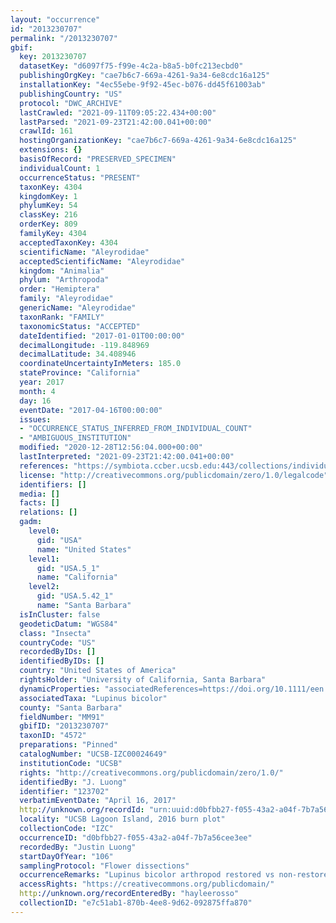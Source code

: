 ```yaml
---
layout: "occurrence"
id: "2013230707"
permalink: "/2013230707"
gbif:
  key: 2013230707
  datasetKey: "d6097f75-f99e-4c2a-b8a5-b0fc213ecbd0"
  publishingOrgKey: "cae7b6c7-669a-4261-9a34-6e8cdc16a125"
  installationKey: "4ec55ebe-9f92-45ec-b076-dd45f61003ab"
  publishingCountry: "US"
  protocol: "DWC_ARCHIVE"
  lastCrawled: "2021-09-11T09:05:22.434+00:00"
  lastParsed: "2021-09-23T21:42:00.041+00:00"
  crawlId: 161
  hostingOrganizationKey: "cae7b6c7-669a-4261-9a34-6e8cdc16a125"
  extensions: {}
  basisOfRecord: "PRESERVED_SPECIMEN"
  individualCount: 1
  occurrenceStatus: "PRESENT"
  taxonKey: 4304
  kingdomKey: 1
  phylumKey: 54
  classKey: 216
  orderKey: 809
  familyKey: 4304
  acceptedTaxonKey: 4304
  scientificName: "Aleyrodidae"
  acceptedScientificName: "Aleyrodidae"
  kingdom: "Animalia"
  phylum: "Arthropoda"
  order: "Hemiptera"
  family: "Aleyrodidae"
  genericName: "Aleyrodidae"
  taxonRank: "FAMILY"
  taxonomicStatus: "ACCEPTED"
  dateIdentified: "2017-01-01T00:00:00"
  decimalLongitude: -119.848969
  decimalLatitude: 34.408946
  coordinateUncertaintyInMeters: 185.0
  stateProvince: "California"
  year: 2017
  month: 4
  day: 16
  eventDate: "2017-04-16T00:00:00"
  issues:
  - "OCCURRENCE_STATUS_INFERRED_FROM_INDIVIDUAL_COUNT"
  - "AMBIGUOUS_INSTITUTION"
  modified: "2020-12-28T12:56:04.000+00:00"
  lastInterpreted: "2021-09-23T21:42:00.041+00:00"
  references: "https://symbiota.ccber.ucsb.edu:443/collections/individual/index.php?occid=123702"
  license: "http://creativecommons.org/publicdomain/zero/1.0/legalcode"
  identifiers: []
  media: []
  facts: []
  relations: []
  gadm:
    level0:
      gid: "USA"
      name: "United States"
    level1:
      gid: "USA.5_1"
      name: "California"
    level2:
      gid: "USA.5.42_1"
      name: "Santa Barbara"
  isInCluster: false
  geodeticDatum: "WGS84"
  class: "Insecta"
  countryCode: "US"
  recordedByIDs: []
  identifiedByIDs: []
  country: "United States of America"
  rightsHolder: "University of California, Santa Barbara"
  dynamicProperties: "associatedReferences=https://doi.org/10.1111/een.12721; associatedReferences=https://escholarship.org/uc/item/64c550mk"
  associatedTaxa: "Lupinus bicolor"
  county: "Santa Barbara"
  fieldNumber: "MM91"
  gbifID: "2013230707"
  taxonID: "4572"
  preparations: "Pinned"
  catalogNumber: "UCSB-IZC00024649"
  institutionCode: "UCSB"
  rights: "http://creativecommons.org/publicdomain/zero/1.0/"
  identifiedBy: "J. Luong"
  identifier: "123702"
  verbatimEventDate: "April 16, 2017"
  http://unknown.org/recordId: "urn:uuid:d0bfbb27-f055-43a2-a04f-7b7a56cee3ee"
  locality: "UCSB Lagoon Island, 2016 burn plot"
  collectionCode: "IZC"
  occurrenceID: "d0bfbb27-f055-43a2-a04f-7b7a56cee3ee"
  recordedBy: "Justin Luong"
  startDayOfYear: "106"
  samplingProtocol: "Flower dissections"
  occurrenceRemarks: "Lupinus bicolor arthropod restored vs non-restored project comparison"
  accessRights: "https://creativecommons.org/publicdomain/"
  http://unknown.org/recordEnteredBy: "hayleerosso"
  collectionID: "e7c51ab1-870b-4ee8-9d62-092875ffa870"
---
```

